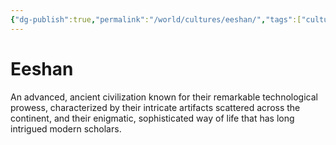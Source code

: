 ```yaml
---
{"dg-publish":true,"permalink":"/world/cultures/eeshan/","tags":["culture"],"noteIcon":""}
---
```


# Eeshan
An advanced, ancient civilization known for their remarkable technological prowess, characterized by their intricate artifacts scattered across the continent, and their enigmatic, sophisticated way of life that has long intrigued modern scholars.